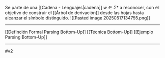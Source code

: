 Se parte de una [[Cadena - Lenguajes|cadena]] $w ∈ Σ*$ a reconocer, con el objetivo de construir el [[Árbol de derivación]] desde las hojas hasta alcanzar el símbolo distinguido.
![[Pasted image 20250517134755.png]]
***
[[Definción Formal Parsing Bottom-Up]] 
[[Técnica Bottom-Up]] 
[[Ejemplo Parsing Bottom-Up]] 
***
#v2 